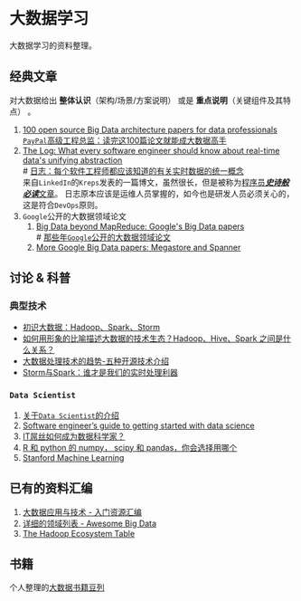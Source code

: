 大数据学习
=======================

大数据学习的资料整理。

经典文章
-------------------

对大数据给出 **整体认识**（架构/场景/方案说明） 或是 **重点说明**（关键组件及其特点） 。

1. [100 open source Big Data architecture papers for data professionals](https://www.linkedin.com/pulse/100-open-source-big-data-architecture-papers-anil-madan)  
[`PayPal`高级工程总监：读完这100篇论文就能成大数据高手](http://www.csdn.net/article/2015-07-07/2825148)
1. [The Log: What every software engineer should know about real-time data's unifying abstraction](https://engineering.linkedin.com/distributed-systems/log-what-every-software-engineer-should-know-about-real-time-datas-unifying)  
\# [日志：每个软件工程师都应该知道的有关实时数据的统一概念](http://www.oschina.net/translate/log-what-every-software-engineer-should-know-about-real-time-datas-unifying)  
来自`LinkedIn`的`Kreps`发表的一篇博文，虽然很长，但是被称为[程序员***史诗般必读***文章](http://bryanpendleton.blogspot.hk/2014/01/the-log-epic-software-engineering.html)。
日志原本应该是运维人员掌握的，如今也是研发人员必须关心的，这是符合`DevOps`原则。
1. `Google`公开的大数据领域论文
    1. [Big Data beyond MapReduce: Google's Big Data papers](http://blog.mikiobraun.de/2013/02/big-data-beyond-map-reduce-googles-papers.html)   
        \# [那些年`Google`公开的大数据领域论文](http://www.csdn.net/article/2013-02-28/2814298-google-bigdata-papers)  
    1. [More Google Big Data papers: Megastore and Spanner](http://blog.mikiobraun.de/2013/03/more-google-papers-megastore-spanner-voted-commits.html)

讨论 & 科普
-------------------

### 典型技术

- [初识大数据：Hadoop、Spark、Storm](http://blog.csdn.net/hyj_13/article/details/43021357)
- [如何用形象的比喻描述大数据的技术生态？Hadoop、Hive、Spark 之间是什么关系？](http://www.zhihu.com/question/27974418)
- [大数据处理技术的趋势-五种开源技术介绍](http://www.thebigdata.cn/QiTa/9698.html)
- [Storm与Spark：谁才是我们的实时处理利器](http://developer.51cto.com/art/201412/460116.htm)

### `Data Scientist`

1. [关于`Data Scientist`的介绍](http://www.douban.com/note/247983915/)
1. [Software engineer’s guide to getting started with data science](http://www.r-bloggers.com/software-engineers-guide-to-getting-started-with-data-science/)
1. [IT屌丝如何成为数据科学家？](http://www.open-open.com/news/view/1787f79)
1. [R 和 python 的 numpy， scipy 和 pandas，你会选择用哪个](http://www.zhihu.com/question/20388507)
1. [Stanford Machine Learning](https://class.coursera.org/ml-003/lecture/index) 

已有的资料汇编
-------------------

1. [大数据应用与技术 - 入门资源汇编](https://github.com/memect/hao/blob/master/awesome/learn-big-data.md)
1. [详细的领域列表 - Awesome Big Data](https://github.com/onurakpolat/awesome-bigdata)
1. [The Hadoop Ecosystem Table](http://hadoopecosystemtable.github.io/)

书籍
-------------------

个人整理的[大数据书籍豆列](http://www.douban.com/doulist/40606671/)
